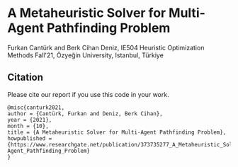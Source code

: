 # A Metaheuristic Solver for Multi-Agent Pathfinding Problem

Furkan Cantürk and Berk Cihan Deniz, IE504 Heuristic Optimization Methods Fall'21, Özyeğin University, Istanbul, Türkiye

## Citation

Please cite our report if you use this code in your work.

```
@misc{canturk2021,
author = {Cantürk, Furkan and Deniz, Berk Cihan},
year = {2021},
month = {10},
title = {A Metaheuristic Solver for Multi-Agent Pathfinding Problem},
howpublished = {https://www.researchgate.net/publication/373735277_A_Metaheuristic_Solver_for_Multi-Agent_Pathfinding_Problem}
}
```
